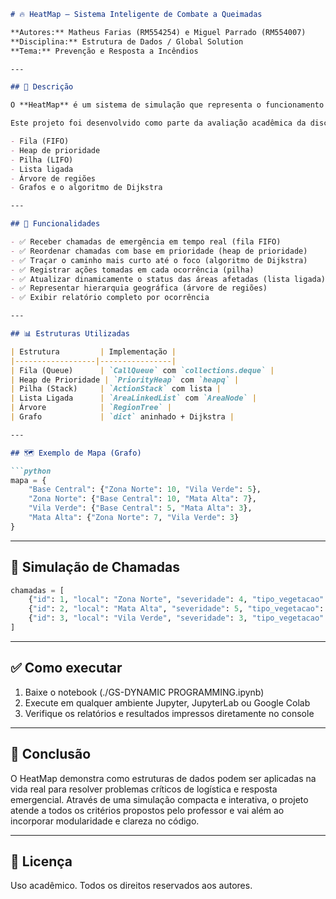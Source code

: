 
````markdown
# 🔥 HeatMap – Sistema Inteligente de Combate a Queimadas

**Autores:** Matheus Farias (RM554254) e Miguel Parrado (RM554007)  
**Disciplina:** Estrutura de Dados / Global Solution  
**Tema:** Prevenção e Resposta a Incêndios

---

## 📘 Descrição

O **HeatMap** é um sistema de simulação que representa o funcionamento de uma **central de emergência ambiental**. Ele utiliza estruturas de dados clássicas e técnicas de programação dinâmica para tomar decisões inteligentes no combate a focos de incêndio.

Este projeto foi desenvolvido como parte da avaliação acadêmica da disciplina de Estrutura de Dados, com o objetivo de demonstrar a aplicação prática de conceitos como:

- Fila (FIFO)
- Heap de prioridade
- Pilha (LIFO)
- Lista ligada
- Árvore de regiões
- Grafos e o algoritmo de Dijkstra

---

## 🧠 Funcionalidades

- ✅ Receber chamadas de emergência em tempo real (fila FIFO)
- ✅ Reordenar chamadas com base em prioridade (heap de prioridade)
- ✅ Traçar o caminho mais curto até o foco (algoritmo de Dijkstra)
- ✅ Registrar ações tomadas em cada ocorrência (pilha)
- ✅ Atualizar dinamicamente o status das áreas afetadas (lista ligada)
- ✅ Representar hierarquia geográfica (árvore de regiões)
- ✅ Exibir relatório completo por ocorrência

---

## 📊 Estruturas Utilizadas

| Estrutura         | Implementação |
|------------------|----------------|
| Fila (Queue)      | `CallQueue` com `collections.deque` |
| Heap de Prioridade | `PriorityHeap` com `heapq` |
| Pilha (Stack)     | `ActionStack` com lista |
| Lista Ligada      | `AreaLinkedList` com `AreaNode` |
| Árvore            | `RegionTree` |
| Grafo             | `dict` aninhado + Dijkstra |

---

## 🗺 Exemplo de Mapa (Grafo)

```python
mapa = {
    "Base Central": {"Zona Norte": 10, "Vila Verde": 5},
    "Zona Norte": {"Base Central": 10, "Mata Alta": 7},
    "Vila Verde": {"Base Central": 5, "Mata Alta": 3},
    "Mata Alta": {"Zona Norte": 7, "Vila Verde": 3}
}
````

---

## 🔁 Simulação de Chamadas

```python
chamadas = [
    {"id": 1, "local": "Zona Norte", "severidade": 4, "tipo_vegetacao": "cerrado"},
    {"id": 2, "local": "Mata Alta", "severidade": 5, "tipo_vegetacao": "pantanal"},
    {"id": 3, "local": "Vila Verde", "severidade": 3, "tipo_vegetacao": "mata_atlantica"}
]
```

---

## ✅ Como executar

1. Baixe o notebook (./GS-DYNAMIC PROGRAMMING.ipynb)
2. Execute em qualquer ambiente Jupyter, JupyterLab ou Google Colab
3. Verifique os relatórios e resultados impressos diretamente no console

---

## 📌 Conclusão

O HeatMap demonstra como estruturas de dados podem ser aplicadas na vida real para resolver problemas críticos de logística e resposta emergencial. Através de uma simulação compacta e interativa, o projeto atende a todos os critérios propostos pelo professor e vai além ao incorporar modularidade e clareza no código.

---

## 🧾 Licença

Uso acadêmico. Todos os direitos reservados aos autores.
